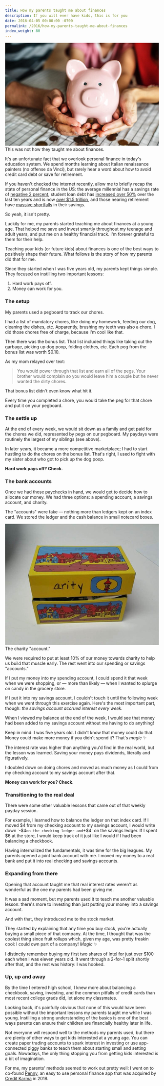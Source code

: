 ```yaml
---
title: How my parents taught me about finances
description: If you will ever have kids, this is for you
date: 2016-04-05 00:00:00 -0700
permalink: /2016/how-my-parents-taught-me-about-finances
index_weight: 80
---
```


![Piggy bank resting in hands](/assets/images/piggy-bank-in-hands.jpg)
<span class="subtitle">This was not how they taught me about finances.</span>

It's an unfortunate fact that we overlook personal finance in today's education system. We spend months learning about Italian renaissance painters (no offense da Vinci), but rarely hear a word about how to avoid credit card debt or save for retirement.

If you haven't checked the internet recently, allow me to briefly recap the state of personal finance in the US: the average millennial has a savings rate of [negative 2 percent](http://www.wsj.com/articles/savings-turn-negative-for-younger-generation-1415572405), student loan debt has [increased over 50%](http://www.usnews.com/news/blogs/data-mine/2015/10/27/2014-graduates-had-highest-student-loan-debt-ever) over the last ten years and is now [over $1.5 trillion](https://www.nerdwallet.com/blog/loans/student-loans/student-loan-debt/), and those nearing retirement have [massive shortfalls](http://blogs.wsj.com/economics/2015/10/26/baby-boomers-hugely-underestimate-what-they-need-for-retirement/) in their savings.

So yeah, it isn't pretty.

Luckily for me, my parents started teaching me about finances at a young age. That helped me save and invest smartly throughout my teenage and adult years, and put me on a healthy financial track. I'm forever grateful to them for their help.

Teaching your kids (or future kids) about finances is one of the best ways to positively shape their future. What follows is the story of how my parents did that for me.

Since they started when I was five years old, my parents kept things simple. They focused on instilling two important lessons:

1. Hard work pays off.
2. Money can work for you.

### The setup

My parents used a pegboard to track our chores.

I had a list of mandatory chores, like doing my homework, feeding our dog, cleaning the dishes, etc. Apparently, brushing my teeth was also a chore. I did those chores free of charge, because I'm cool like that.

Then there was the bonus list. That list included things like taking out the garbage, picking up dog poop, folding clothes, etc. Each peg from the bonus list was worth $0.10.

As my mom relayed over text:

> You would power through that list and earn all of the pegs. Your brother would complain so you would leave him a couple but he never wanted the dirty chores.

That bonus list didn't even know what hit it.

Every time you completed a chore, you would take the peg for that chore and put it on your pegboard.

### The settle up

At the end of every week, we would sit down as a family and get paid for the chores we did, represented by pegs on our pegboard. My paydays were routinely the largest of my siblings (see above).

In later years, it became a more competitive marketplace; I had to start hustling to do the chores on the bonus list. That's right, I used to fight with my sister about who got to pick up the dog poop.

**Hard work pays off? Check.**

### The bank accounts

Once we had those paychecks in hand, we would get to decide how to allocate our money. We had three options: a spending account, a savings account, and charity.

The "accounts" were fake — nothing more than ledgers kept on an index card. We stored the ledger and the cash balance in small notecard boxes.

![A charity box used for storing money and the notecard ledger](/assets/images/charity-account.jpeg)
<span class="subtitle">The charity "account."</span>

We were required to put at least 10% of our money towards charity to help us build that muscle early. The rest went into our spending or savings "accounts."

If I put my money into my spending account, I could spend it that week when we were shopping, or — more than likely — when I wanted to splurge on candy in the grocery store.

If I put it into my savings account, I couldn't touch it until the following week when we went through this exercise again. Here's the most important part, though: _the savings account accrued interest every week_.

When I viewed my balance at the end of the week, I would see that money had been added to my savings account without me having to do anything!

Keep in mind: I was five years old. I didn't know that money could do that. Money could make more money if you didn't spend it? That's _magic_ ✨

The interest rate was higher than anything you'd find in the real world, but the lesson was learned. Saving your money pays dividends, literally and figuratively.

I doubled down on doing chores and moved as much money as I could from my checking account to my savings account after that.

**Money can work for you? Check.**

### Transitioning to the real deal

There were some other valuable lessons that came out of that weekly payday session.

For example, I learned how to balance the ledger on that index card. If I moved $4 from my checking account to my savings account, I would write down `-$4` on the checking ledger and `+$4` on the savings ledger. If I spent $6 at the store, I would keep track of it just like I would if I had been balancing a checkbook.

Having internalized the fundamentals, it was time for the big leagues. My parents opened a joint bank account with me. I moved my money to a real bank and put it into real checking and savings accounts.

### Expanding from there

Opening that account taught me that real interest rates weren't as wonderful as the one my parents had been giving me.

It was a sad moment, but my parents used it to teach me another valuable lesson: there's more to investing than just putting your money into a savings account.

And with that, they introduced me to the stock market.

They started by explaining that any time you buy stock, you're actually buying a small piece of that company. At the time, I thought that was the coolest thing since fruit rollups which, given my age, was pretty freakin cool: I could own part of a company! _Magic_ ✨

I distinctly remember buying my first two shares of Intel for just over $100 each when I was eleven years old. It went through a 2-for-1 split shortly after that, and the rest was history: I was hooked.

### Up, up and away

By the time I entered high school, I knew more about balancing a checkbook, saving, investing, and the common pitfalls of credit cards than most recent college grads did, let alone my classmates.

Looking back, it's painfully obvious that none of this would have been possible without the important lessons my parents taught me while I was young. Instilling a strong understanding of the basics is one of the best ways parents can ensure their children are financially healthy later in life.

Not everyone will respond well to the methods my parents used, but there are plenty of other ways to get kids interested at a young age. You can create paper trading accounts to spark interest in investing or use app-connected piggy banks to teach them about starting small and setting goals. Nowadays, the only thing stopping you from getting kids interested is a bit of imagination.

For me, my parents' methods seemed to work out pretty well: I went on to co-found [Penny](https://www.pennyapp.io/), an easy to use personal finance app that was acquired by [Credit Karma](https://www.creditkarma.com/) in 2018.
